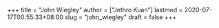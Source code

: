 +++
title = "John Wiegley"
author = ["Jethro Kuan"]
lastmod = 2020-07-17T00:55:33+08:00
slug = "john_wiegley"
draft = false
+++
